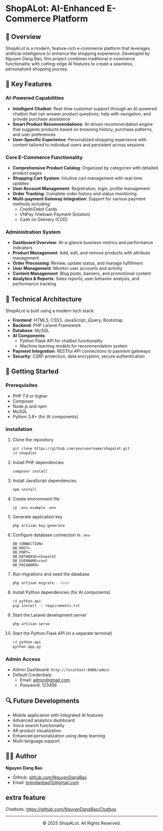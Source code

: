 # ShopALot: AI-Enhanced E-Commerce Platform


## 📌 Overview

ShopALot is a modern, feature-rich e-commerce platform that leverages artificial intelligence to enhance the shopping experience. Developed by Nguyen Dang Bao, this project combines traditional e-commerce functionality with cutting-edge AI features to create a seamless, personalized shopping journey.

## 🚀 Key Features

### AI-Powered Capabilities

- **Intelligent Chatbot**: Real-time customer support through an AI-powered chatbot that can answer product questions, help with navigation, and provide purchase assistance
- **Smart Product Recommendations**: AI-driven recommendation engine that suggests products based on browsing history, purchase patterns, and user preferences
- **User-Specific Experience**: Personalized shopping experience with content tailored to individual users and persistent across sessions

### Core E-Commerce Functionality

- **Comprehensive Product Catalog**: Organized by categories with detailed product pages
- **Shopping Cart System**: Intuitive cart management with real-time updates
- **User Account Management**: Registration, login, profile management
- **Order Tracking**: Complete order history and status monitoring
- **Multi-payment Gateway Integration**: Support for various payment methods including:
  - Credit/Debit Cards
  - VNPay (Vietnam Payment Solution)
  - Cash on Delivery (COD)

### Administration System

- **Dashboard Overview**: At-a-glance business metrics and performance indicators
- **Product Management**: Add, edit, and remove products with attribute management
- **Order Processing**: Review, update status, and manage fulfillment
- **User Management**: Monitor user accounts and activity
- **Content Management**: Blog posts, banners, and promotional content
- **Analytics & Reports**: Sales reports, user behavior analysis, and performance tracking

## 🔧 Technical Architecture

ShopALot is built using a modern tech stack:

- **Frontend**: HTML5, CSS3, JavaScript, jQuery, Bootstrap
- **Backend**: PHP Laravel Framework
- **Database**: MySQL
- **AI Components**:
  - Python Flask API for chatbot functionality
  - Machine learning models for recommendation system
- **Payment Integration**: RESTful API connections to payment gateways
- **Security**: CSRF protection, data encryption, secure authentication

## 🚦 Getting Started

### Prerequisites

- PHP 7.4 or higher
- Composer
- Node.js and npm
- MySQL
- Python 3.8+ (for AI components)

### Installation

1. Clone the repository
   ```bash
   git clone https://github.com/yourusername/shopalot.git
   cd shopalot
   ```

2. Install PHP dependencies
   ```bash
   composer install
   ```

3. Install JavaScript dependencies
   ```bash
   npm install
   ```

4. Create environment file
   ```bash
   cp .env.example .env
   ```

5. Generate application key
   ```bash
   php artisan key:generate
   ```

6. Configure database connection in `.env`
   ```
   DB_CONNECTION=
   DB_HOST=
   DB_PORT=
   DB_DATABASE=shopalot
   DB_USERNAME=root
   DB_PASSWORD=
   ```

7. Run migrations and seed the database
   ```bash
   php artisan migrate --seed
   ```

8. Install Python dependencies (for AI components)
   ```bash
   cd python-api
   pip install -r requirements.txt
   ```

9. Start the Laravel development server
   ```bash
   php artisan serve
   ```

10. Start the Python Flask API (in a separate terminal)
    ```bash
    cd python-api
    python app.py
    ```

### Admin Access

- Admin Dashboard: `http://localhost:8000/admin`
- Default Credentials:
  - Email: admin@gmail.com
  - Password: 123456

## 🔍 Future Developments

- Mobile application with integrated AI features
- Advanced analytics dashboard
- Voice search functionality
- AR product visualization
- Enhanced personalization using deep learning
- Multi-language support

## 👨‍💻 Author

**Nguyen Dang Bao**
- GitHub: [github.com/NguyenDangBao](https://github.com/NguyenDangBao)
- Email: brendanbao12@gmail.com

## extra feature

Chatbots: https://github.com/NguyenDangBao/Chatbox

---

<div align="center">
  © 2025 ShopALot. All Rights Reserved.
</div>
